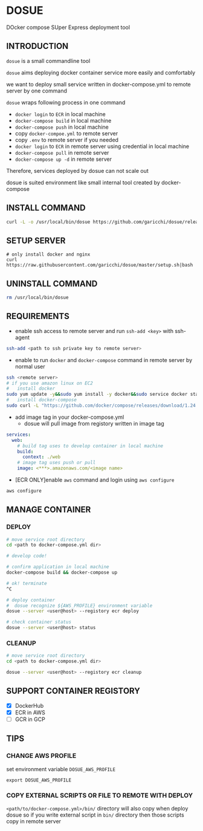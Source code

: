 # DOSUE
DOcker compose SUper Express deployment tool

## INTRODUCTION
`dosue` is a small commandline tool

`dosue` aims deploying docker container service more easily and comfortably

we want to deploy small service written in docker-compose.yml to remote server by one command

`dosue` wraps following process in one command
- `docker login` to `ECR` in local machine
- `docker-compose build` in local machine
- `docker-compose push` in local machine
- copy `docker-compoe.yml` to remote server
- copy `.env` to remote server if you needed
- `docker login` to `ECR` in remote server using credential in local machine
- `docker-compose pull` in remote server
- `docker-compose up -d` in remote server

Therefore, services deployed by dosue can not scale out

dosue is suited environment like small internal tool created by docker-compose

## INSTALL COMMAND
```sh
curl -L -o /usr/local/bin/dosue https://github.com/garicchi/dosue/releases/download/1.1/dosue.sh;chmod u+x /usr/local/bin/dosue
```

## SETUP SERVER
```
# only install docker and nginx
curl https://raw.githubusercontent.com/garicchi/dosue/master/setup.sh|bash
```

## UNINSTALL COMMAND
```sh
rm /usr/local/bin/dosue
```

## REQUIREMENTS
- enable ssh access to remote server and run `ssh-add <key>` with ssh-agent
```sh
ssh-add <path to ssh private key to remote server>
```
- enable to run `docker` and `docker-compose` command in remote server by normal user
```sh
ssh <remote server>
# if you use amazon linux on EC2
#   install docker
sudo yum update -y&&sudo yum install -y docker&&sudo service docker start&&sudo usermod -a -G docker ec2-user
#   install docker-compose
sudo curl -L "https://github.com/docker/compose/releases/download/1.24.0/docker-compose-$(uname -s)-$(uname -m)" -o /usr/local/bin/docker-compose&&sudo chmod +x /usr/local/bin/docker-compose
```

- add image tag in your docker-compose.yml
  - dosue will pull image from registory written in image tag
```yml
services:
  web:
    # build tag uses to develop container in local machine
    build:
      context: ./web
    # image tag uses push or pull
    image: <***>.amazonaws.com/<image name>
```

- [ECR ONLY]enable `aws` command and login using `aws configure`
```sh
aws configure
```


## MANAGE CONTAINER

### DEPLOY
```sh
# move service root directory
cd <path to docker-compose.yml dir>

# develop code!

# confirm application in local machine
docker-compose build && docker-compose up

# ok! terminate
^C

# deploy container
#  dosue recognize ${AWS_PROFILE} environment variable
dosue --server <user@host> --registory ecr deploy

# check container status
dosue --server <user@host> status
```

### CLEANUP
```sh
# move service root directory
cd <path to docker-compose.yml dir>

dosue --server <user@host> --registory ecr cleanup
```

## SUPPORT CONTAINER REGISTORY
- [x] DockerHub
- [x] ECR in AWS
- [ ] GCR in GCP

## TIPS

### CHANGE AWS PROFILE
set environment variable `DOSUE_AWS_PROFILE`

```
export DOSUE_AWS_PROFILE
```

### COPY EXTERNAL SCRIPTS OR FILE TO REMOTE WITH DEPLOY
`<path/to/docker-compose.yml>/bin/` directory will also copy when deploy dosue
so if you write external script in `bin/` directory then those scripts copy in remote server
